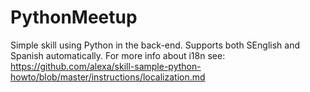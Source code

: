 # PythonMeetup
Simple skill using Python in the back-end. Supports both SEnglish and Spanish automatically.
For more info about i18n see: https://github.com/alexa/skill-sample-python-howto/blob/master/instructions/localization.md
